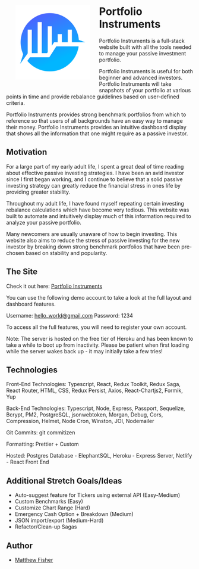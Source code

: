 <img src="./docs/images/PI_Logo.png"
     alt="PI Logo"
     align="left"
     style="height: 200px; float: left; margin: 25px" />

# Portfolio Instruments

Portfolio Instruments is a full-stack website built with all the tools needed to manage your passive investment portfolio.

Portfolio Instruments is useful for both beginner and advanced investors. Portfolio Instruments will take snapshots of your portfolio at various points in time and provide rebalance guidelines based on user-defined criteria.

Portfolio Instruments provides strong benchmark portfolios from which to reference so that users of all backgrounds have an easy way to manage their money. Portfolio Instruments provides an intuitive dashboard display that shows all the information that one might require as a passive investor.

## Motivation

For a large part of my early adult life, I spent a great deal of time reading about effective passive investing strategies. I have been an avid investor since I first began working, and I continue to believe that a solid passive investing strategy can greatly reduce the financial stress in ones life by providing greater stability.

Throughout my adult life, I have found myself repeating certain investing rebalance calculations which have become very tedious. This website was built to automate and intuitively display much of this information required to analyze your passive portfolio.

Many newcomers are usually unaware of how to begin investing. This website also aims to reduce the stress of passive investing for the new investor by breaking down strong benchmark portfolios that have been pre-chosen based on stability and popularity.

## The Site

Check it out here: [Portfolio Instruments](https://www.portfolioinstruments.com)

You can use the following demo account to take a look at the full layout and dashboard features.

Username: hello_world@gmail.com
Password: 1234

To access all the full features, you will need to register your own account.

Note: The server is hosted on the free tier of Heroku and has been known to take a while to boot up from inactivity. Please be patient when first loading while the server wakes back up - it may initially take a few tries!

## Technologies

Front-End Technologies: Typescript, React, Redux Toolkit, Redux Saga, React Router, HTML, CSS, Redux Persist, Axios, React-Chartjs2, Formik, Yup

Back-End Technologies: Typescript, Node, Express, Passport, Sequelize, Bcrypt, PM2, PostgreSQL, jsonwebtoken, Morgan, Debug, Cors, Compression, Helmet, Node Cron, Winston, JOI, Nodemailer

Git Commits: git commitizen

Formatting: Prettier + Custom

Hosted: Postgres Database - ElephantSQL, Heroku - Express Server, Netlify - React Front End

## Additional Stretch Goals/Ideas

- Auto-suggest feature for Tickers using external API (Easy-Medium)
- Custom Benchmarks (Easy)
- Customize Chart Range (Hard)
- Emergency Cash Option + Breakdown (Medium)
- JSON import/export (Medium-Hard)
- Refactor/Clean-up Sagas

## Author

- [Matthew Fisher](https://github.com/MicroFish91)

